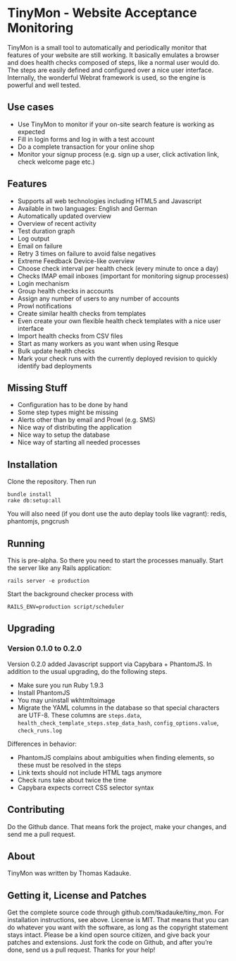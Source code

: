 # TinyMon - Website Acceptance Monitoring

TinyMon is a small tool to automatically and periodically monitor that features of your website are still working. It basically emulates a browser and does health checks composed of steps, like a normal user would do. The steps are easily defined and configured over a nice user interface. Internally, the wonderful Webrat framework is used, so the engine is powerful and well tested.

## Use cases

- Use TinyMon to monitor if your on-site search feature is working as expected
- Fill in login forms and log in with a test account
- Do a complete transaction for your online shop
- Monitor your signup process (e.g. sign up a user, click activation link, check welcome page etc.)

## Features

- Supports all web technologies including HTML5 and Javascript
- Available in two languages: English and German
- Automatically updated overview
- Overview of recent activity
- Test duration graph
- Log output
- Email on failure
- Retry 3 times on failure to avoid false negatives
- Extreme Feedback Device-like overview
- Choose check interval per health check (every minute to once a day)
- Checks IMAP email inboxes (important for monitoring signup processes)
- Login mechanism
- Group health checks in accounts
- Assign any number of users to any number of accounts
- Prowl notifications
- Create similar health checks from templates
- Even create your own flexible health check templates with a nice user interface
- Import health checks from CSV files
- Start as many workers as you want when using Resque
- Bulk update health checks
- Mark your check runs with the currently deployed revision to quickly identify bad deployments

## Missing Stuff

- Configuration has to be done by hand
- Some step types might be missing
- Alerts other than by email and Prowl (e.g. SMS)
- Nice way of distributing the application
- Nice way to setup the database
- Nice way of starting all needed processes

## Installation

Clone the repository. Then run

```
bundle install
rake db:setup:all
```

You will also need (if you dont use the auto deplay tools like vagrant): redis, phantomjs, pngcrush

## Running

This is pre-alpha. So there you need to start the processes manually. Start the server like any Rails application:

```
rails server -e production
```

Start the background checker process with

```
RAILS_ENV=production script/scheduler
```

## Upgrading

### Version 0.1.0 to 0.2.0

Version 0.2.0 added Javascript support via Capybara + PhantomJS. In addition to the usual upgrading, do the following steps.

- Make sure you run Ruby 1.9.3
- Install PhantomJS
- You may uninstall wkhtmltoimage
- Migrate the YAML columns in the database so that special characters are UTF-8. These columns are `steps.data`, `health_check_template_steps.step_data_hash`, `config_options.value`, `check_runs.log`

Differences in behavior:

- PhantomJS complains about ambiguities when finding elements, so these must be resolved in the steps
- Link texts should not include HTML tags anymore
- Check runs take about twice the time
- Capybara expects correct CSS selector syntax

## Contributing

Do the Github dance. That means fork the project, make your changes, and send me a pull request.

## About

TinyMon was written by Thomas Kadauke.

## Getting it, License and Patches

Get the complete source code through github.com/tkadauke/tiny_mon. For installation instructions, see above. License is MIT. That means that you can do whatever you want with the software, as long as the copyright statement stays intact. Please be a kind open source citizen, and give back your patches and extensions. Just fork the code on Github, and after you’re done, send us a pull request. Thanks for your help!
